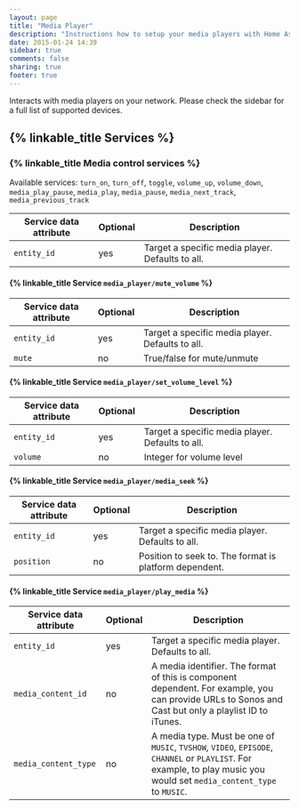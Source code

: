 ```yaml
---
layout: page
title: "Media Player"
description: "Instructions how to setup your media players with Home Assistant."
date: 2015-01-24 14:39
sidebar: true
comments: false
sharing: true
footer: true
---
```


Interacts with media players on your network. Please check the sidebar for a full list of supported devices.

## {% linkable_title Services %}

### {% linkable_title Media control services %}
Available services: `turn_on`, `turn_off`, `toggle`, `volume_up`, `volume_down`, `media_play_pause`, `media_play`, `media_pause`, `media_next_track`, `media_previous_track`

| Service data attribute | Optional | Description |
| ---------------------- | -------- | ----------- |
| `entity_id`            |      yes | Target a specific media player. Defaults to all.

#### {% linkable_title Service `media_player/mute_volume` %}

| Service data attribute | Optional | Description |
| ---------------------- | -------- | ----------- |
| `entity_id`            |      yes | Target a specific media player. Defaults to all.
| `mute`                 |      no | True/false for mute/unmute

#### {% linkable_title Service `media_player/set_volume_level` %}

| Service data attribute | Optional | Description |
| ---------------------- | -------- | ----------- |
| `entity_id`            |      yes | Target a specific media player. Defaults to all.
| `volume`               |       no | Integer for volume level

#### {% linkable_title Service `media_player/media_seek` %}

| Service data attribute | Optional | Description |
| ---------------------- | -------- | ----------- |
| `entity_id`            |      yes | Target a specific media player. Defaults to all.
| `position`             |       no | Position to seek to. The format is platform dependent.

#### {% linkable_title Service `media_player/play_media` %}

| Service data attribute          | Optional | Description |
| ------------------------------- | -------- | ----------- |
| `entity_id`                     |      yes | Target a specific media player. Defaults to all.
| `media_content_id`              |       no | A media identifier. The format of this is component dependent. For example, you can provide URLs to Sonos and Cast but only a playlist ID to iTunes.
| `media_content_type`            |       no | A media type. Must be one of `MUSIC`, `TVSHOW`, `VIDEO`, `EPISODE`, `CHANNEL` or `PLAYLIST`. For example, to play music you would set `media_content_type` to `MUSIC`.
